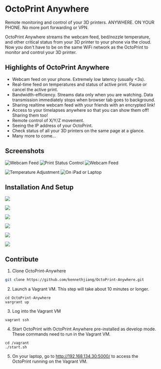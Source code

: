 # OctoPrint Anywhere

Remote monitoring and control of your 3D printers. ANYWHERE. ON YOUR PHONE. No more port forwarding or VPN.

OctoPrint Anywhere streams the webcam feed, bed/nozzle temperature, and other critical status from your 3D printer to your phone via the cloud. Now you don't have to be on the same WiFi network as the OctoPrint to monitor and control your 3D printer.

## Highlights of OctoPrint Anywhere

* Webcam feed on your phone. Extremely low latency (usually <3s).
* Real-time feed on temperatures and status of active print. Pause or cancel the active print.
* Bandwidth-efficiency. Streams data only when you are watching. Data transmission immediately stops when browser tab goes to background.
* Sharing realtime webcam feed with your friends with an encrypted link!
* Access to your timelapses anywhere so that you can show them off! Sharing them too!
* Remote control of X/Y/Z movement.
* Seeing the IP address of your OctoPrint.
* Check status of all your 3D printers on the same page at a glance.
* Many more to come...

## Screenshots

![Webcam Feed](https://github.com/kennethjiang/OctoPrint-Anywhere/blob/master/assets/screenshot1.png?raw=true, "Webcam Feed") ![Print Status Control](https://github.com/kennethjiang/OctoPrint-Anywhere/blob/master/assets/screenshot2.png?raw=true, "Print Status Control") ![Webcam Feed](https://github.com/kennethjiang/OctoPrint-Anywhere/blob/master/assets/screenshot3.png?raw=true, "Webcam Sharing")

![Temperature Adjustment](https://github.com/kennethjiang/OctoPrint-Anywhere/blob/master/assets/screenshot5.png?raw=true, "Temperature Adjustment") ![On iPad or Laptop](https://github.com/kennethjiang/OctoPrint-Anywhere/blob/master/assets/screenshot4.png?raw=true, "On iPad or Laptop")

## Installation And Setup

![](https://github.com/kennethjiang/OctoPrint-Anywhere/blob/master/assets/setup_screenshot0.png?raw=true)

![](https://github.com/kennethjiang/OctoPrint-Anywhere/blob/master/assets/setup_screenshot1.png?raw=true)

![](https://github.com/kennethjiang/OctoPrint-Anywhere/blob/master/assets/setup_screenshot2.png?raw=true)

![](https://github.com/kennethjiang/OctoPrint-Anywhere/blob/master/assets/setup_screenshot3.jpg?raw=true)

![](https://github.com/kennethjiang/OctoPrint-Anywhere/blob/master/assets/setup_screenshot4.png?raw=true)

![](https://github.com/kennethjiang/OctoPrint-Anywhere/blob/master/assets/setup_screenshot5.jpg?raw=true)

## Contribute

1. Clone OctoPrint-Anywhere

```bash
git clone https://github.com/kennethjiang/OctoPrint-Anywhere.git
```

2. Launch a Vagrant VM. This step will take about 10 minutes or longer.

```
cd OctoPrint-Anywhere
vargrant up
```

3. Log into the Vagrant VM

``` n9Efm7LPV5
vagrant ssh
```

4. Start OctoPrint with OctoPrint Anywhere pre-installed as develop mode. These commands need to run in the Vagrant VM.

```
cd /vagrant
./start.sh
```

5. On your laptop, go to http://192.168.134.30:5000/ to access the OctoPrint running on the Vagrant VM.
